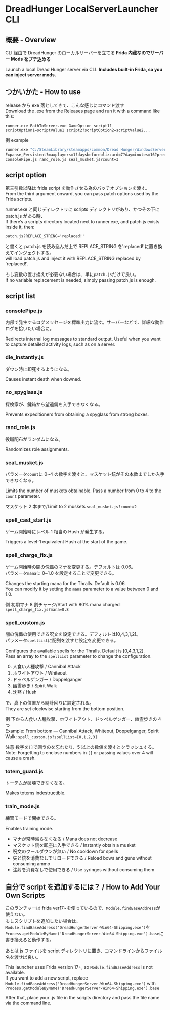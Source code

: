 ﻿# DreadHunger LocalServerLauncher CLI

## 概要 - Overview

CLI 経由で DreadHunger のローカルサーバーを立てる
**Frida 内蔵なのでサーバー Mods をブチ込める**

Launch a local Dread Hunger server via CLI.
**Includes built-in Frida, so you can inject server mods.**

## つかいかた - How to use

release から exe 落としてきて、こんな感じにコマンド渡す\
Download the .exe from the Releases page and run it with a command like this:

```
runner.exe PathToServer.exe GameOption script1?scriptOption1=scriptValue1 script2?scriptOption2=scriptValue2...
```

例 example

```bat
runner.exe "C:/SteamLibrary/steamapps/common/Dread Hunger/WindowsServer/DreadHunger/Binaries/Win64/DreadHungerServer-Win64-Shipping.exe"
Expanse_Persistent?maxplayers=1?daysbeforeblizzard=7?dayminutes=16?predatordamage=0.25?coldintensity=0.25?hungerrate=0.25?coalburnrate=0.1?thralls=1 ^
consolePipe.js rand_role.js seal_musket.js?count=3
```

## script option

第三引数以降は frida script を動作させる為のパッチオプションを渡す。\
From the third argument onward, you can pass patch options used by the Frida scripts.

runner.exe と同じディレクトリに scripts ディレクトリがあり、かつその下に patch.js がある時、\
If there’s a scripts directory located next to runner.exe, and patch.js exists inside it, then:

```
patch.js?REPLACE_STRING='replaced!'
```

と書くと patch.js を読み込んだ上で REPLACE_STRING を'replaced!'に置き換えてインジェクトする。\
will load patch.js and inject it with REPLACE_STRING replaced by 'replaced!'.

もし変数の置き換えが必要ない場合は、単に`patch.js`だけで良い。\
If no variable replacement is needed, simply passing patch.js is enough.

## script list

### consolePipe.js

内部で発生するログメッセージを標準出力に流す。サーバーなどで、詳細な動作ログを拾いたい場合に。

Redirects internal log messages to standard output. Useful when you want to capture detailed activity logs, such as on a server.

### die_instantly.js

ダウン時に即死するようになる。

Causes instant death when downed.

### no_spyglass.js

探検家が、鍵箱から望遠鏡を入手できなくなる。

Prevents expeditioners from obtaining a spyglass from strong boxes.

### rand_role.js

役職配布がランダムになる。

Randomizes role assignments.

### seal_musket.js

パラメータ`count`に 0~4 の数字を渡すと、マスケット銃がその本数までしか入手できなくなる。

Limits the number of muskets obtainable. Pass a number from 0 to 4 to the `count` parameter.

マスケット 2 本まで/Limit to 2 muskets
`seal_musket.js?count=2`

### spell_cast_start.js

ゲーム開始時にレベル 1 相当の Hush が発生する。

Triggers a level-1 equivalent Hush at the start of the game.

### spell_charge_fix.js

ゲーム開始時の闇の傀儡のマナを変更する。デフォルトは 0.06。\
パラメータ`mana`に 0~1.0 を設定することで変更できる。

Changes the starting mana for the Thralls. Default is 0.06.\
You can modify it by setting the `mana` parameter to a value between 0 and 1.0.

例 初期マナ 8 割チャージ/Start with 80% mana charged
`spell_charge_fix.js?mana=0.8`

### spell_custom.js

闇の傀儡の使用できる呪文を設定できる。デフォルトは[0,4,3,1,2]。\
パラメータ`spellList`に配列を渡すと設定を変更できる。

Configures the available spells for the Thralls. Default is [0,4,3,1,2].\
Pass an array to the `spellList` parameter to change the configuration.

0. 人食い人種攻撃 / Cannibal Attack
1. ホワイトアウト / Whiteout
2. ドッペルゲンガー / Doppelganger
3. 幽霊歩き / Spirit Walk
4. 沈黙 / Hush

で、真下の位置から時計回りに設定される。\
They are set clockwise starting from the bottom position.

例 下から人食い人種攻撃、ホワイトアウト、ドッペルゲンガー、幽霊歩きの 4 つ\
Example: From bottom — Cannibal Attack, Whiteout, Doppelganger, Spirit Walk:
`spell_custom.js?spellList=[0,1,2,3]`

注意 数字を`[]`で囲うのを忘れたり、5 以上の数値を渡すとクラッシュする。\
Note: Forgetting to enclose numbers in `[]` or passing values over 4 will cause a crash.

### totem_guard.js

トーテムが破壊できなくなる。

Makes totems indestructible.

### train_mode.js

練習モードで開始できる。

Enables training mode.

- マナが常時減らなくなる / Mana does not decrease
- マスケット銃を即座に入手できる / Instantly obtain a musket
- 呪文のクールダウンが無い / No cooldown for spells
- 矢と銃を消費なしでリロードできる / Reload bows and guns without consuming ammo
- 注射を消費なしで使用できる / Use syringes without consuming them

## 自分で script を追加するには？ / How to Add Your Own Scripts

このランチャーは frida ver17~を使っているので、`Module.findBaseAddress`が使えない。\
もしスクリプトを追加したい場合は、\
`Module.findBaseAddress('DreadHungerServer-Win64-Shipping.exe')`を`Process.getModuleByName('DreadHungerServer-Win64-Shipping.exe').base`に書き換えると動作する。

あとは js ファイルを script ディレクトリに置き、コマンドラインからファイル名を渡せば良い。

This launcher uses Frida version 17+, so `Module.findBaseAddress` is not available.\
If you want to add a new script, replace
`Module.findBaseAddress('DreadHungerServer-Win64-Shipping.exe')`
with
`Process.getModuleByName('DreadHungerServer-Win64-Shipping.exe').base`

After that, place your .js file in the scripts directory and pass the file name via the command line.
